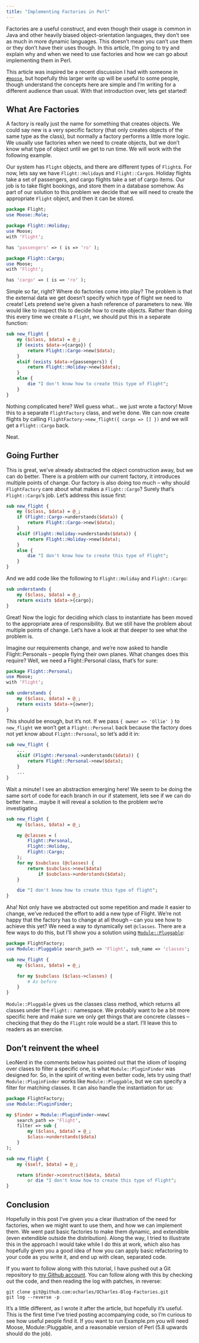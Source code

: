 ```yaml
---
title: "Implementing Factories in Perl"
---
```


Factories are a useful construct, and even though their usage is common in Java
and other heavily biased object-orientation languages, they don’t see as much in
more dynamic languages. This doesn’t mean you can’t use them or they don’t have
their uses though. In this article, I’m going to try and explain why and when we
need to use factories and how we can go about implementing them in Perl.

This article was inspired be a recent discussion I had with someone in
[`#moose`](irc://irc.perl.org/moose/), but hopefully this larger write up will
be useful to some people, though understand the concepts here are simple and I’m
writing for a different audience than usual. With that introduction over, lets
get started!

## What Are Factories

A factory is really just the name for something that creates objects. We could
say new is a very specific factory (that only creates objects of the same type
as the class), but normally a factory performs a little more logic. We usually
use factories when we need to create objects, but we don’t know what type of
object until we get to run time. We will work with the following example.

Our system has `Flight` objects, and there are different types of `Flight`s. For
now, lets say we have `Flight::Holiday`s and `Flight::Cargo`s. Holiday flights
take a set of passengers, and cargo flights take a set of cargo items. Our job
is to take flight bookings, and store them in a database somehow. As part of our
solution to this problem we decide that we will need to create the appropriate
`Flight` object, and then it can be stored.

```perl
package Flight;
use Moose::Role;

package Flight::Holiday;
use Moose;
with 'Flight';

has 'passengers' => ( is => 'ro' );

package Flight::Cargo;
use Moose;
with 'Flight';

has 'cargo' => ( is => 'ro' );
```

Simple so far, right? Where do factories come into play? The problem is that the
external data we get doesn’t specify which type of flight we need to create!
Lets pretend we’re given a hash reference of parameters to new. We would like to
inspect this to decide how to create objects. Rather than doing this every time
we create a `Flight`, we should put this in a separate function:

```perl
sub new_flight {
    my ($class, $data) = @_;
    if (exists $data->{cargo}) {
        return Flight::Cargo->new($data);
    }
    elsif (exists $data->{passengers}) {
        return Flight::Holiday->new($data);
    }
    else {
        die "I don't know how to create this type of Flight";
    }
}
```

Nothing complicated here? Well guess what… we just wrote a factory! Move this to
a separate `FlightFactory` class, and we’re done. We can now create flights by
calling `FlightFactory->new_flight({ cargo => [] })` and we will get a
`Flight::Cargo` back.

Neat.

## Going Further

This is great, we’ve already abstracted the object construction away, but we can
do better. There is a problem with our current factory, it introduces multiple
points of change. Our factory is also doing too much – why should
`FlightFactory` care about what makes a `Flight::Cargo`? Surely that’s
`Flight::Cargo`‘s job. Let’s address this issue first:

```perl
sub new_flight {
    my ($class, $data) = @_;
    if (Flight::Cargo->understands($data)) {
        return Flight::Cargo->new($data);
    }
    elsif (Flight::Holiday->understands($data)) {
        return Flight::Holiday->new($data);
    }
    else {
        die "I don't know how to create this type of Flight";
    }
}
```

And we add code like the following to `Flight::Holiday` and `Flight::Cargo`:

```perl
sub understands {
    my ($class, $data) = @_;
    return exists $data->{cargo};
}
```

Great! Now the logic for deciding which class to instantiate has been moved to
the appropriate area of responsibility. But we still have the problem about
multiple points of change. Let’s have a look at that deeper to see what the
problem is.

Imagine our requirements change, and we’re now asked to handle Flight::Personals
– people flying their own planes. What changes does this require? Well, we need
a Flight::Personal class, that’s for sure:

```perl
package Flight::Personal;
use Moose;
with 'Flight';

sub understands {
    my ($class, $data) = @_;
    return exists $data->{owner};
}
```

This should be enough, but it’s not. If we pass `{ owner => 'Ollie' }` to
`new_flight` we won’t get a `Flight::Personal` back because the factory does not
yet know about `Flight::Personal`, so let’s add it in:

```perl
sub new_flight {
    ...
    elsif (Flight::Personal->understands($data)) {
        return Flight::Personal->new($data);
    }
    ...
}
```

Wait a minute! I see an abstraction emerging here! We seem to be doing the same
sort of code for each branch in our if statement, lets see if we can do better
here… maybe it will reveal a solution to the problem we’re investigating

```perl
sub new_flight {
    my ($class, $data) = @_;

    my @classes = (
        Flight::Personal,
        Flight::Holiday,
        Flight::Cargo;
    );
    for my $subclass (@classes) {
        return $subclass->new($data)
            if $subclass->understands($data);
    }

    die "I don't know how to create this type of flight";
}
```

Aha! Not only have we abstracted out some repetition and made it easier to
change, we’ve reduced the effort to add a new type of Flight. We’re not happy
that the factory has to change at all though – can you see how to achieve this
yet? We need a way to dynamically set `@classes`. There are a few ways to do
this, but I’ll show you a solution using
[`Module::Pluggable`](http://search.cpan.org/dist/Module-Pluggable/):

```perl
package FlightFactory;
use Module::Pluggable search_path => 'Flight', sub_name => 'classes';

sub new_flight {
    my ($class, $data) = @_;

    for my $subclass ($class->classes) {
        # As before
    }
}
```

`Module::Pluggable` gives us the classes class method, which returns all classes
under the `Flight::` namespace. We probably want to be a bit more specific here
and make sure we only get things that are concrete classes – checking that they
do the `Flight` role would be a start. I’ll leave this to readers as an
exercise.

## Don’t reinvent the wheel

LeoNerd in the comments below has pointed out that the idiom of looping over
clases to filter a specific one, is what `Module::PluginFinder` was designed
for. So, in the spirit of writing even better code, lets try using that!
`Module::PluginFinder` works like `Module::Pluggable`, but we can specify a
filter for matching classes. It can also handle the instantiation for us:

```perl
package FlightFactory;
use Module::PluginFinder;

my $finder = Module::PluginFinder->new(
    search_path => 'Flight',
    filter => sub {
        my ($class, $data) = @_;
        $class->understands($data)
    }
);

sub new_flight {
    my ($self, $data) = @_;

    return $finder->construct($data, $data)
        or die "I don't know how to create this type of Flight";
}
```

## Conclusion

Hopefully in this post I’ve given you a clear illustration of the need for
factories, when we might want to use them, and how we can implement them. We
went past basic factories to make them dynamic, and extendible (even extendible
outside the distribution). Along the way, I tried to illustrate this in the
approach I would take while I do this at work, which also has hopefully given
you a good idea of how you can apply basic refactoring to your code as you write
it, and end up with clean, separated code.

If you want to follow along with this tutorial, I have pushed out a Git
repository to
[my Github account](https://github.com/ocharles/OCharles-Blog-Factories). You
can follow along with this by checking out the code, and then reading the log
with patches, in reverse:

    git clone git@github.com:ocharles/OCharles-Blog-Factories.git
    git log --reverse -p

It’s a little different, as I wrote it after the article, but hopefully it’s
useful. This is the first time I’ve tried posting accompanying code, so I’m
curious to see how useful people find it. If you want to run Example.pm you will
need Moose, Module::Pluggable, and a reasonable version of Perl (5.8 upwards
should do the job).
